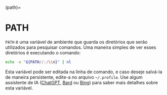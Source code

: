 (path)=

# PATH

`PATH` é uma variável de ambiente que guarda os diretórios que serão utilizados para pesquisar comandos. Uma maneira simples de ver esses diretórios é executando o comando:

```bash
echo -e "${PATH//:/\\n}" | nl
```

Esta variável pode ser editada na linha de comando, e caso deseje salvá-la de maneira persistente, edite-a no arquivo `~/.profile`. Use algum assistente de IA ([ChatGPT](https://chat.openai.com), [Bard](https://bard.google.com) ou [Bing](https://bing.com)) para saber mais detalhes sobre esta variável.